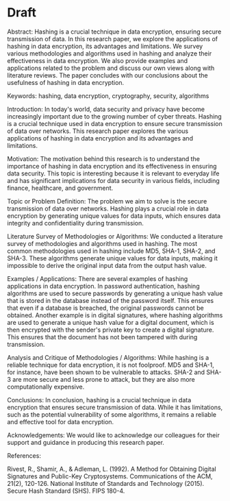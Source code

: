 # Draft

Abstract:
Hashing is a crucial technique in data encryption, ensuring secure transmission of data. In this research paper, we explore the applications of hashing in data encryption, its advantages and limitations. We survey various methodologies and algorithms used in hashing and analyze their effectiveness in data encryption. We also provide examples and applications related to the problem and discuss our own views along with literature reviews. The paper concludes with our conclusions about the usefulness of hashing in data encryption.

Keywords: hashing, data encryption, cryptography, security, algorithms

Introduction:
In today's world, data security and privacy have become increasingly important due to the growing number of cyber threats. Hashing is a crucial technique used in data encryption to ensure secure transmission of data over networks. This research paper explores the various applications of hashing in data encryption and its advantages and limitations.

Motivation:
The motivation behind this research is to understand the importance of hashing in data encryption and its effectiveness in ensuring data security. This topic is interesting because it is relevant to everyday life and has significant implications for data security in various fields, including finance, healthcare, and government.

Topic or Problem Definition:
The problem we aim to solve is the secure transmission of data over networks. Hashing plays a crucial role in data encryption by generating unique values for data inputs, which ensures data integrity and confidentiality during transmission.

Literature Survey of Methodologies or Algorithms:
We conducted a literature survey of methodologies and algorithms used in hashing. The most common methodologies used in hashing include MD5, SHA-1, SHA-2, and SHA-3. These algorithms generate unique values for data inputs, making it impossible to derive the original input data from the output hash value.

Examples / Applications:
There are several examples of hashing applications in data encryption. In password authentication, hashing algorithms are used to secure passwords by generating a unique hash value that is stored in the database instead of the password itself. This ensures that even if a database is breached, the original passwords cannot be obtained. Another example is in digital signatures, where hashing algorithms are used to generate a unique hash value for a digital document, which is then encrypted with the sender's private key to create a digital signature. This ensures that the document has not been tampered with during transmission.

Analysis and Critique of Methodologies / Algorithms:
While hashing is a reliable technique for data encryption, it is not foolproof. MD5 and SHA-1, for instance, have been shown to be vulnerable to attacks. SHA-2 and SHA-3 are more secure and less prone to attack, but they are also more computationally expensive.

Conclusions:
In conclusion, hashing is a crucial technique in data encryption that ensures secure transmission of data. While it has limitations, such as the potential vulnerability of some algorithms, it remains a reliable and effective tool for data encryption.

Acknowledgements:
We would like to acknowledge our colleagues for their support and guidance in producing this research paper.

References:

Rivest, R., Shamir, A., & Adleman, L. (1992). A Method for Obtaining Digital Signatures and Public-Key Cryptosystems. Communications of the ACM, 21(2), 120-126.
National Institute of Standards and Technology (2015). Secure Hash Standard (SHS). FIPS 180-4.

